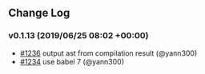 ## Change Log

### v0.1.13 (2019/06/25 08:02 +00:00)
- [#1236](https://github.com/ethereum/remix/pull/1236) output ast from compilation result (@yann300)
- [#1234](https://github.com/ethereum/remix/pull/1234) use babel 7 (@yann300)